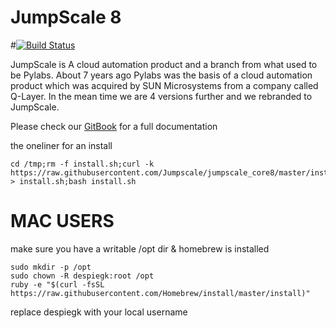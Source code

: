 JumpScale 8
===========

#[![Build Status](http://ci.codescalers.com/buildStatus/icon?job=jumpscale8-build)](http://ci.codescalers.com/job/jumpscale8-build/)

JumpScale is A cloud automation product and a branch from what used to be Pylabs. About 7 years ago Pylabs was the basis of a cloud automation product which was acquired by SUN Microsystems from a company called Q-Layer. In the mean time we are 4 versions further and we rebranded to JumpScale.

Please check our [GitBook](https://gig.gitbooks.io/jumpscale8/content/) for a full documentation

the oneliner for an install 
```
cd /tmp;rm -f install.sh;curl -k https://raw.githubusercontent.com/Jumpscale/jumpscale_core8/master/install/install.sh > install.sh;bash install.sh
```

MAC USERS
=========
make sure you have a writable /opt dir & homebrew is installed
```
sudo mkdir -p /opt
sudo chown -R despiegk:root /opt
ruby -e "$(curl -fsSL https://raw.githubusercontent.com/Homebrew/install/master/install)"

```
replace despiegk with your local username
